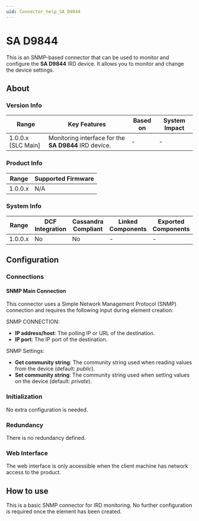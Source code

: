 ```yaml
---
uid: Connector_help_SA_D9844
---
```


# SA D9844

This is an SNMP-based connector that can be used to monitor and configure the **SA D9844** IRD device. It allows you to monitor and change the device settings.

## About

### Version Info

| Range              | Key Features                                        | Based on   | System Impact   |
|----------------------|-------------------------------------------------------|--------------|-------------------|
| 1.0.0.x [SLC Main]   | Monitoring interface for the **SA D9844** IRD device. | -            | -                 |

### Product Info

| Range     | Supported Firmware     |
|-----------|------------------------|
| 1.0.0.x   | N/A                    |

### System Info

| Range     | DCF Integration     | Cassandra Compliant     | Linked Components     | Exported Components     |
|-----------|---------------------|-------------------------|-----------------------|-------------------------|
| 1.0.0.x   | No                  | No                      | -                     | -                       |

## Configuration

### Connections

#### SNMP Main Connection

This connector uses a Simple Network Management Protocol (SNMP) connection and requires the following input during element creation:

SNMP CONNECTION:

- **IP address/host**: The polling IP or URL of the destination.
- **IP port**: The IP port of the destination.

SNMP Settings:

- **Get community string**: The community string used when reading values from the device (default: *public*).
- **Set community string**: The community string used when setting values on the device (default: *private*).

### Initialization

No extra configuration is needed.

### Redundancy

There is no redundancy defined.

### Web Interface

The web interface is only accessible when the client machine has network access to the product.

## How to use

This is a basic SNMP connector for IRD monitoring. No further configuration is required once the element has been created.
